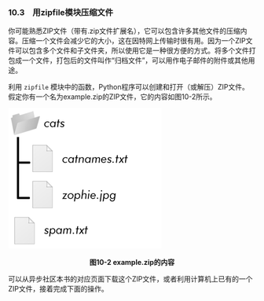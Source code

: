 ### 10.3　用zipfile模块压缩文件

你可能熟悉ZIP文件（带有.zip文件扩展名），它可以包含许多其他文件的压缩内容。压缩一个文件会减少它的大小，这在因特网上传输时很有用。因为一个ZIP文件可以包含多个文件和子文件夹，所以使用它是一种很方便的方式。将多个文件打包成一个文件，打包后的文件叫作“归档文件”，可以用作电子邮件的附件或其他用途。

利用 `zipfile` 模块中的函数，Python程序可以创建和打开（或解压）ZIP文件。假定你有一个名为example.zip的ZIP文件，它的内容如图10-2所示。

![69.png](../images/69.png)
<center class="my_markdown"><b class="my_markdown">图10-2 example.zip的内容</b></center>

可以从异步社区本书的对应页面下载这个ZIP文件，或者利用计算机上已有的一个ZIP文件，接着完成下面的操作。


